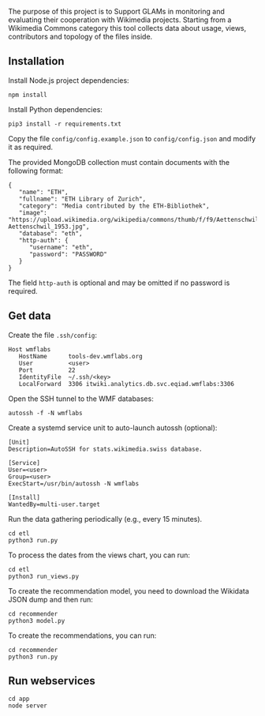 The purpose of this project is to Support GLAMs in monitoring and evaluating
their cooperation with Wikimedia projects. Starting from a Wikimedia Commons
category this tool collects data about usage, views, contributors and topology
of the files inside.

## Installation

Install Node.js project dependencies:

```
npm install
```

Install Python dependencies:

```
pip3 install -r requirements.txt
```

Copy the file `config/config.example.json` to `config/config.json` and modify it as required.

The provided MongoDB collection must contain documents with the following format:

```
{
   "name": "ETH",
   "fullname": "ETH Library of Zurich",
   "category": "Media contributed by the ETH-Bibliothek",
   "image": "https://upload.wikimedia.org/wikipedia/commons/thumb/f/f9/Aettenschwil_1953.jpg/640px-Aettenschwil_1953.jpg",
   "database": "eth",
   "http-auth": {
      "username": "eth",
      "password": "PASSWORD"
   }
}
```

The field `http-auth` is optional and may be omitted if no password is required.

## Get data

Create the file `.ssh/config`:

```
Host wmflabs
   HostName      tools-dev.wmflabs.org
   User          <user>
   Port          22
   IdentityFile  ~/.ssh/<key>
   LocalForward  3306 itwiki.analytics.db.svc.eqiad.wmflabs:3306
```

Open the SSH tunnel to the WMF databases:

```
autossh -f -N wmflabs
```

Create a systemd service unit to auto-launch autossh (optional):

```
[Unit]
Description=AutoSSH for stats.wikimedia.swiss database.
 
[Service]
User=<user>
Group=<user>
ExecStart=/usr/bin/autossh -N wmflabs
 
[Install]
WantedBy=multi-user.target
```

Run the data gathering periodically (e.g., every 15 minutes).

```
cd etl
python3 run.py
```

To process the dates from the views chart, you can run:

```
cd etl
python3 run_views.py
```

To create the recommendation model, you need to download the Wikidata JSON dump and then run:

```
cd recommender
python3 model.py
```

To create the recommendations, you can run:

```
cd recommender
python3 run.py
```

## Run webservices

```
cd app
node server
```

